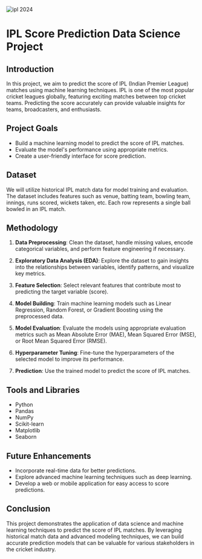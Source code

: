 

![ipl 2024](https://wallpapers.com/images/featured/ipl-2021-ix7zwgff29ylomuf.jpg)


# IPL Score Prediction Data Science Project

## Introduction

In this project, we aim to predict the score of IPL (Indian Premier League) matches using machine learning techniques. IPL is one of the most popular cricket leagues globally, featuring exciting matches between top cricket teams. Predicting the score accurately can provide valuable insights for teams, broadcasters, and enthusiasts.

## Project Goals

- Build a machine learning model to predict the score of IPL matches.
- Evaluate the model's performance using appropriate metrics.
- Create a user-friendly interface for score prediction.

## Dataset

We will utilize historical IPL match data for model training and evaluation. The dataset includes features such as venue, batting team, bowling team, innings, runs scored, wickets taken, etc. Each row represents a single ball bowled in an IPL match.

## Methodology

1. **Data Preprocessing**: Clean the dataset, handle missing values, encode categorical variables, and perform feature engineering if necessary.

2. **Exploratory Data Analysis (EDA)**: Explore the dataset to gain insights into the relationships between variables, identify patterns, and visualize key metrics.

3. **Feature Selection**: Select relevant features that contribute most to predicting the target variable (score).

4. **Model Building**: Train machine learning models such as Linear Regression, Random Forest, or Gradient Boosting using the preprocessed data.

5. **Model Evaluation**: Evaluate the models using appropriate evaluation metrics such as Mean Absolute Error (MAE), Mean Squared Error (MSE), or Root Mean Squared Error (RMSE).

6. **Hyperparameter Tuning**: Fine-tune the hyperparameters of the selected model to improve its performance.

7. **Prediction**: Use the trained model to predict the score of IPL matches.

## Tools and Libraries

- Python
- Pandas
- NumPy
- Scikit-learn
- Matplotlib
- Seaborn

## Future Enhancements

- Incorporate real-time data for better predictions.
- Explore advanced machine learning techniques such as deep learning.
- Develop a web or mobile application for easy access to score predictions.

## Conclusion

This project demonstrates the application of data science and machine learning techniques to predict the score of IPL matches. By leveraging historical match data and advanced modeling techniques, we can build accurate prediction models that can be valuable for various stakeholders in the cricket industry.

